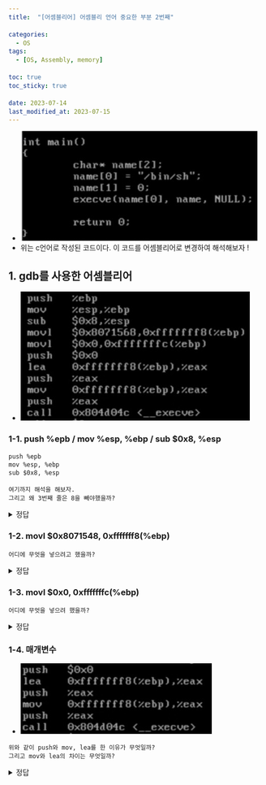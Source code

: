 ```yaml
---
title:  "[어셈블리어] 어셈블리 언어 중요한 부분 2번째"

categories:
  - OS
tags:
  - [OS, Assembly, memory] 

toc: true
toc_sticky: true

date: 2023-07-14
last_modified_at: 2023-07-15
---
```


- ![gdb_ex1](../../images/gdb_ex1.png)  
- 위는 c언어로 작성된 코드이다. 이 코드를 어셈블리어로 변경하여 해석해보자 !

## 1. gdb를 사용한 어셈블리어
- ![gdb_to_assem](../../images/gdb_to_assem.png)


### 1-1. push %epb  /   mov %esp, %ebp  /   sub $0x8, %esp
```
push %epb
mov %esp, %ebp
sub $0x8, %esp

여기까지 해석을 해보자.
그리고 왜 3번째 줄은 8을 빼야했을까?
```


<details>
<summary> 정답 </summary>
<div markdown="1">

- ![gdb_1~3](../../images/gdb_1~3.png)  
```
32비트에서 포인터 변수의 크기는 4바이트이기때문에
char형 포인터 변수의 배열 하나당 크기는 4바이트씩이다.
name의 길이가 2개이므로 4바이트 x 2 = 8바이트의 메모리를 할당한 것 !
```
</div>
</details>

### 1-2. movl $0x8071548, 0xfffffff8(%ebp)

```
어디에 무엇을 넣으려고 했을까?
```

<details>
<summary> 정답 </summary>
<div markdown="1">

- ![gdb_4](../../images/gdb_4.png)
```
epb에서 8을 뺀 곳(배열의 첫번째 요소)에 0x8071548의 값(/bin/sh)을 넣어준다.
```
</div>
</details>


### 1-3. movl $0x0, 0xfffffffc(%ebp)
```
어디에 무엇을 넣으려 했을까?
```

<details>
<summary> 정답 </summary>
<div markdown="1">

- ![gdb_5](../../images/gdb_5.png)
- 배열의 2번째인 name[1]에 0이란 값을 넣기 위함이다 !
</div>
</details>


### 1-4. 매개변수
- ![gdb_argv](../../images/gdb_argv.png)
```
위와 같이 push와 mov, lea를 한 이유가 무엇일까?
그리고 mov와 lea의 차이는 무엇일까?
```

<details>
<summary> 정답 </summary>
<div markdown="1">

- ![gdb_argv_sol](../../images/gdb_argv_sol.png)
```
execve의 함수의 매개변수는 3개이다.
const char* filename, char* const argv[], char* const envp[]
각각의 매개변수에 대입을 하기 위한 메모리 확보를 하고자 push를 3번 하였고,
먼저 lea를 한 이유는 배열의 주소값을 넣어주기 위해서이고,
mov를 한 것은 name[0]의 값을 위해서 쓰였다.
그리고 매개변수는 뒤부터 들어가기때문에 먼저 NULL부터 push된 것 !
```
</div>
</details>